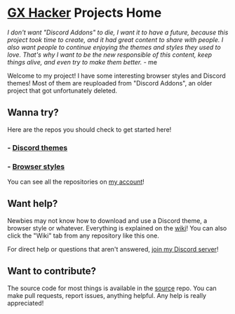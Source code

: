 # [GX Hacker](https://github.com/gx-hacker) Projects Home

*I don't want "Discord Addons" to die, I want it to have a future, because this project took time to create, and it had great content to share with people. I also want people to continue enjoying the themes and styles they used to love. That's why I want to be the new responsible of this content, keep things alive, and even try to make them better.* - me

Welcome to my project! I have some interesting browser styles and Discord themes! Most of them are reuploaded from "Discord Addons", an older project that got unfortunately deleted.

## Wanna try?

Here are the repos you should check to get started here!

### - [Discord themes](https://github.com/gx-hacker/discord-themes)

### - [Browser styles](https://github.com/gx-hacker/browser-styles)

You can see all the repositories on [my account](https://github.com/gx-hacker)!

## Want help?

Newbies may not know how to download and use a Discord theme, a browser style or whatever. Everything is explained on the [wiki](https://github.com/gx-hacker/home/wiki)! You can also click the "Wiki" tab from any repository like this one.

For direct help or questions that aren't answered, [join my Discord server](https://dsc.gg/code-and-stuff)!

## Want to contribute?

The source code for most things is available in the [source](https://github.com/gx-hacker/source) repo. You can make pull requests, report issues, anything helpful. Any help is really appreciated!
